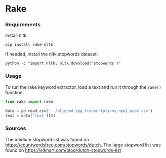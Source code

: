 # Rake

### Requirements

Install nltk:
```
pip install rake-nltk
```
If needed, install the nltk stopwords dataset:
```
python -c "import nltk; nltk.download('stopwords')"
```

### Usage

To run the rake keyword extractor, load a text and run it through the `rake()` function:

```python
from rake import rake

data = pd.read_csv('../aligned_epg_transcriptions_npo1_npo2.csv')
text = data['text'][0]


```

### Sources

The medium stopword list was found on https://countwordsfree.com/stopwords/dutch.
The large stopword list was found on https://eikhart.com/blog/dutch-stopwords-list